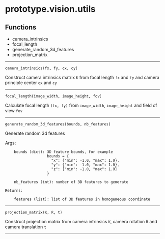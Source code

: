 # prototype.vision.utils



## Functions

- camera_intrinsics
- focal_length
- generate_random_3d_features
- projection_matrix

---


    camera_intrinsics(fx, fy, cx, cy)

Construct camera intrinsics matrix `K` from focal length `fx` and `fy`
    and camera principle center `cx` and `cy` 


---

    focal_length(image_width, image_height, fov)

Calculate focal length `(fx, fy)` from `image_width`, `image_height` and
    field of view `fov` 


---

    generate_random_3d_features(bounds, nb_features)

Generate random 3d features

Args:

        bounds (dict): 3D feature bounds, for example
                       bounds = {
                         "x": {"min": -1.0, "max": 1.0},
                         "y": {"min": -1.0, "max": 1.0},
                         "z": {"min": -1.0, "max": 1.0}
                       }

        nb_features (int): number of 3D features to generate

    Returns:

        features (list): list of 3D features in homogeneous coordinate

    


---

    projection_matrix(K, R, t)

Construct projection matrix from camera intrinsics `K`, camera rotation
    `R` and camera translation `t` 


---
